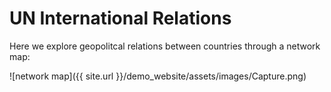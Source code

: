 # UN International Relations
 
Here we explore geopolitcal relations between countries through a network map:
 
 ![network map]({{ site.url }}/demo_website/assets/images/Capture.png)  

